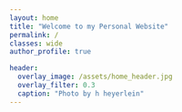 ```yaml
---
layout: home
title: "Welcome to my Personal Website"
permalink: /
classes: wide
author_profile: true

header:
  overlay_image: /assets/home_header.jpg
  overlay_filter: 0.3
  caption: "Photo by h heyerlein"
---
```

